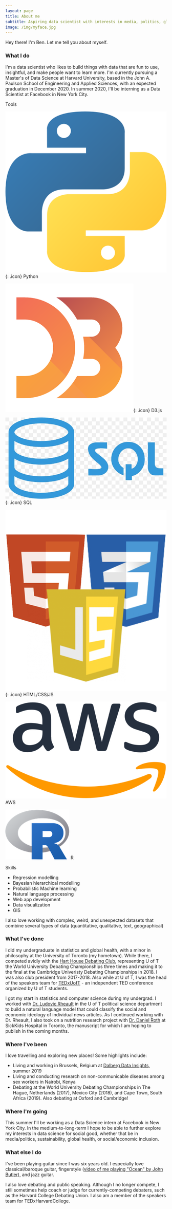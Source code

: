 ```yaml
---
layout: page
title: About me
subtitle: Aspiring data scientist with interests in media, politics, global health, and sustainability.
image: /img/myface.jpg
---
```


Hey there! I'm Ben. Let me tell you about myself.

### What I do

I'm a data scientist who likes to build things with data that are fun to use, insightful, and make people want to learn more. I'm currently pursuing a Master's of Data Science at Harvard University, based in the John A. Paulson School of Engineering and Applied Sciences, with an expected graduation in December 2020. In summer 2020, I'll be interning as a Data Scientist at Facebook in New York City.

Tools

![Python](/img/about/python.png "Python"){: .icon} Python

![D3.js](/img/about/d3.png "D3.js"){: .icon} D3.js

![SQL](/img/about/sql.jpg "SQL"){: .icon} SQL

![HTML/CSS/JS](/img/about/html_css_js.png "HTML/CSS/JS"){: .icon} HTML/CSS/JS

![AWS](/img/about/aws.svg "AWS") AWS

![R](/img/about/r.png "R") R

Skills

* Regression modelling
* Bayesian hierarchical modelling
* Probabilistic Machine learning
* Natural language processing
* Web app development
* Data visualization
* GIS

I also love working with complex, weird, and unexpected datasets that combine several types of data (quantitative, qualitative, text, geographical)

### What I've done

I did my undergraduate in statistics and global health, with a minor in philosophy at the University of Toronto (my hometown). While there, I competed avidly with the [Hart House Debating Club](http://www.harthousedebate.com/), representing U of T the World University Debating Championships three times and making it to the final at the Cambridge Univeristy Debating Championships in 2018. I was also club president from 2017-2018. Also while at U of T, I was the head of the speakers team for [TEDxUofT](https://tedxuoft.com) - an independent TED conference organized by U of T students.

I got my start in statistics and computer science during my undergrad. I worked with [Dr. Ludovic Rheault](https://ludovicrheault.weebly.com/) in the U of T political science department to build a natural language model that could classify the social and economic ideology of individual news articles. As I continued working with Dr. Rheault, I also took on a nutrition research project with [Dr. Daniel Roth](https://www.sickkids.ca/AboutSickKids/Directory/People/R/Dr.%20Daniel%20Roth%20Staff%20Profile.html) at SickKids Hospital in Toronto, the manuscript for which I am hoping to publish in the coming months.

### Where I've been

I love travelling and exploring new places! Some highlights include:

* Living and working in Brussels, Belgium at [Dalberg Data Insights](https://www.dalberg.com/what-we-do/dalberg-data-insights), summer 2019
* Living and conducting research on non-communicable diseases among sex workers in Nairobi, Kenya
* Debating at the World University Debating Championships in The Hague, Netherlands (2017), Mexico City (2018), and Cape Town, South Africa (2019). Also debating at Oxford and Cambridge!

### Where I'm going

This summer I'll be working as a Data Science intern at Facebook in New York City. In the medium-to-long-term I hope to be able to further explore my interests in data science for social good, whether that be in media/politics, sustainability, global health, or social/economic inclusion.

### What else I do

I've been playing guitar since I was six years old. I especially love classical/baroque guitar, fingerstyle ([video of me playing "Ocean" by John Butler](https://www.youtube.com/watch?v=VdiyNG6PGyA)), and jazz guitar.

I also love debating and public speaking. Although I no longer compete, I still sometimes help coach or judge for currently-competing debaters, such as the Harvard College Debating Union. I also am a member of the speakers team for TEDxHarvardCollege.
